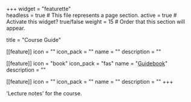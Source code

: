 +++
widget = "featurette"  
headless = true  # This file represents a page section.
active = true  # Activate this widget? true/false
weight = 15  # Order that this section will appear.

title = "Course Guide"

[[feature]]
  icon = ""
  icon_pack = ""
  name = ""
  description = ""
  
[[feature]]
  icon = "book"
  icon_pack = "fas"
  name = "[Guidebook](/guide)"
  description = ""  
  
[[feature]]
  icon = ""
  icon_pack = ""
  name = ""
  description = ""
+++

'Lecture notes' for the course.
